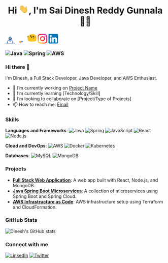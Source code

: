 <h1 align="center">Hi <img src ="https://github.com/dinesh06003/dinesh06003/blob/main/Assets/Hi.gif" width = "30px">, I'm Sai Dinesh Reddy Gunnala 👨‍💼</h1> 
<h3 align="left">
<img src ="https://github.com/dinesh06003/dinesh06003/blob/main/Assets/Developer.gif" width = "30px">
<img src ="https://github.com/dinesh06003/dinesh06003/blob/main/Assets/Handshake.gif" width = "30px">
<img src ="https://github.com/dinesh06003/dinesh06003/blob/main/Assets/happy.gif" width = "30px">
<a href = "https://www.instagram.com/dinesh_dinnu_0603/" target = ""blank><img src ="https://github.com/dinesh06003/dinesh06003/blob/main/Assets/Instagram.svg" width = "30px"></a>
<a href = "https://www.linkedin.com/feed/"><img src ="https://github.com/dinesh06003/dinesh06003/blob/main/Assets/Linkedin.svg" width = "30px"></a>

![Java](https://img.shields.io/badge/Java-ED8B00?style=for-the-badge&logo=java&logoColor=white)
![Spring](https://img.shields.io/badge/Spring-6DB33F?style=for-the-badge&logo=spring&logoColor=white)
![AWS](https://img.shields.io/badge/AWS-232F3E?style=for-the-badge&logo=amazon-aws&logoColor=white)

### Hi there 👋

I'm Dinesh, a Full Stack Developer, Java Developer, and AWS Enthusiast.

- 🔭 I’m currently working on [Project Name](https://github.com/dinesh06003/project-name)
- 🌱 I’m currently learning [Technology/Skill]
- 👯 I’m looking to collaborate on [Project/Type of Projects]
- 📫 How to reach me: [Email](mailto:your.email@example.com)

### Skills

**Languages and Frameworks**:
![Java](https://img.shields.io/badge/Java-ED8B00?style=for-the-badge&logo=java&logoColor=white)
![Spring](https://img.shields.io/badge/Spring-6DB33F?style=for-the-badge&logo=spring&logoColor=white)
![JavaScript](https://img.shields.io/badge/JavaScript-F7DF1E?style=for-the-badge&logo=javascript&logoColor=black)
![React](https://img.shields.io/badge/React-20232A?style=for-the-badge&logo=react&logoColor=61DAFB)
![Node.js](https://img.shields.io/badge/Node.js-339933?style=for-the-badge&logo=nodedotjs&logoColor=white)

**Cloud and DevOps**:
![AWS](https://img.shields.io/badge/AWS-232F3E?style=for-the-badge&logo=amazon-aws&logoColor=white)
![Docker](https://img.shields.io/badge/Docker-2496ED?style=for-the-badge&logo=docker&logoColor=white)
![Kubernetes](https://img.shields.io/badge/Kubernetes-326CE5?style=for-the-badge&logo=kubernetes&logoColor=white)

**Databases**:
![MySQL](https://img.shields.io/badge/MySQL-4479A1?style=for-the-badge&logo=mysql&logoColor=white)
![MongoDB](https://img.shields.io/badge/MongoDB-47A248?style=for-the-badge&logo=mongodb&logoColor=white)

### Projects

- [**Full Stack Web Application**](https://github.com/dinesh06003/full-stack-app): A web app built with React, Node.js, and MongoDB.
- [**Java Spring Boot Microservices**](https://github.com/dinesh06003/spring-boot-microservices): A collection of microservices using Spring Boot and Spring Cloud.
- [**AWS Infrastructure as Code**](https://github.com/dinesh06003/aws-iac): AWS infrastructure setup using Terraform and CloudFormation.

### GitHub Stats

![Dinesh's GitHub stats](https://github-readme-stats.vercel.app/api?username=dinesh06003&show_icons=true&theme=radical)

### Connect with me

[![LinkedIn](https://img.shields.io/badge/LinkedIn-Profile-blue)](https://www.linkedin.com/in/your-profile)
[![Twitter](https://img.shields.io/badge/Twitter-Profile-blue)](https://twitter.com/your-profile)



<!--
**dinesh06003/dinesh06003** is a ✨ _special_ ✨ repository because its `README.md` (this file) appears on your GitHub profile.

Here are some ideas to get you started:

- 🔭 I’m currently working on ...
- 🌱 I’m currently learning ...
- 👯 I’m looking to collaborate on ...
- 🤔 I’m looking for help with ...
- 💬 Ask me about ...
- 📫 How to reach me: ...
- 😄 Pronouns: ...
- ⚡ Fun fact: ...
-->
